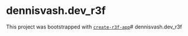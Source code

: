 # dennisvash.dev_r3f

This project was bootstrapped with [`create-r3f-app`](https://github.com/utsuboco/create-r3f-app)# dennisvash.dev_r3f
